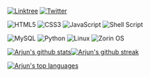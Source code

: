 [![Linktree](https://img.shields.io/badge/linktree-1de9b6?style=for-the-badge&logo=linktree&logoColor=white)](https://linktr.ee/arjuncool2)
[![Twitter](https://img.shields.io/badge/Twitter-%231DA1F2.svg?style=for-the-badge&logo=Twitter&logoColor=white)](https://twitter.com/arjunstwt)



![HTML5](https://img.shields.io/badge/html5-%23E34F26.svg?style=for-the-badge&logo=html5&logoColor=white)
![CSS3](https://img.shields.io/badge/css3-%231572B6.svg?style=for-the-badge&logo=css3&logoColor=white)
![JavaScript](https://img.shields.io/badge/javascript-%23323330.svg?style=for-the-badge&logo=javascript&logoColor=%23F7DF1E)
![Shell Script](https://img.shields.io/badge/shell_script-%23121011.svg?style=for-the-badge&logo=gnu-bash&logoColor=white)

![MySQL](https://img.shields.io/badge/mysql-%2300f.svg?style=for-the-badge&logo=mysql&logoColor=white)
![Python](https://img.shields.io/badge/python-3670A0?style=for-the-badge&logo=python&logoColor=ffdd54)
![Linux](https://img.shields.io/badge/Linux-FCC624?style=for-the-badge&logo=linux&logoColor=black)
![Zorin OS](https://img.shields.io/badge/-Zorin%20OS-%2310AAEB?style=for-the-badge&logo=zorin&logoColor=white)

[![Arjun's github stats](https://github-readme-stats.vercel.app/api?username=RJN-bot&theme=blue-green)](https://github.com/RJN-bot/github-readme-stats)[![Arjun's github streak](https://github-readme-streak-stats.herokuapp.com/?user=RJN-bot&theme=blue-green)](https://github.com/RJN-bot/github-readme-streak-stats)

[![Arjun's top languages](https://github-readme-stats.vercel.app/api/top-langs/?username=RJN-bot&theme=blue-green)](https://github.com/RJN-bot/github-readme-stats)
